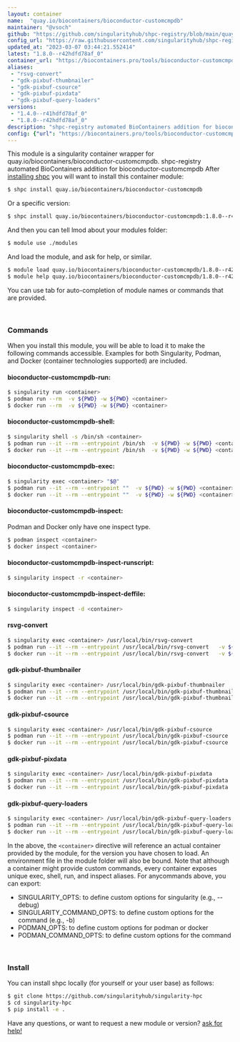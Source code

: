 ```yaml
---
layout: container
name:  "quay.io/biocontainers/bioconductor-customcmpdb"
maintainer: "@vsoch"
github: "https://github.com/singularityhub/shpc-registry/blob/main/quay.io/biocontainers/bioconductor-customcmpdb/container.yaml"
config_url: "https://raw.githubusercontent.com/singularityhub/shpc-registry/main/quay.io/biocontainers/bioconductor-customcmpdb/container.yaml"
updated_at: "2023-03-07 03:44:21.552414"
latest: "1.8.0--r42hdfd78af_0"
container_url: "https://biocontainers.pro/tools/bioconductor-customcmpdb"
aliases:
 - "rsvg-convert"
 - "gdk-pixbuf-thumbnailer"
 - "gdk-pixbuf-csource"
 - "gdk-pixbuf-pixdata"
 - "gdk-pixbuf-query-loaders"
versions:
 - "1.4.0--r41hdfd78af_0"
 - "1.8.0--r42hdfd78af_0"
description: "shpc-registry automated BioContainers addition for bioconductor-customcmpdb"
config: {"url": "https://biocontainers.pro/tools/bioconductor-customcmpdb", "maintainer": "@vsoch", "description": "shpc-registry automated BioContainers addition for bioconductor-customcmpdb", "latest": {"1.8.0--r42hdfd78af_0": "sha256:909d50ba135892ebf6be1aa67cd9bc3b4da4a6c314a5845ae10ec0c74fba2bef"}, "tags": {"1.4.0--r41hdfd78af_0": "sha256:25bf2cf0f7f803321dc0f13a3d7f87a03f733de012293c539aa90ba8b08540ea", "1.8.0--r42hdfd78af_0": "sha256:909d50ba135892ebf6be1aa67cd9bc3b4da4a6c314a5845ae10ec0c74fba2bef"}, "docker": "quay.io/biocontainers/bioconductor-customcmpdb", "aliases": {"rsvg-convert": "/usr/local/bin/rsvg-convert", "gdk-pixbuf-thumbnailer": "/usr/local/bin/gdk-pixbuf-thumbnailer", "gdk-pixbuf-csource": "/usr/local/bin/gdk-pixbuf-csource", "gdk-pixbuf-pixdata": "/usr/local/bin/gdk-pixbuf-pixdata", "gdk-pixbuf-query-loaders": "/usr/local/bin/gdk-pixbuf-query-loaders"}}
---
```


This module is a singularity container wrapper for quay.io/biocontainers/bioconductor-customcmpdb.
shpc-registry automated BioContainers addition for bioconductor-customcmpdb
After [installing shpc](#install) you will want to install this container module:


```bash
$ shpc install quay.io/biocontainers/bioconductor-customcmpdb
```

Or a specific version:

```bash
$ shpc install quay.io/biocontainers/bioconductor-customcmpdb:1.8.0--r42hdfd78af_0
```

And then you can tell lmod about your modules folder:

```bash
$ module use ./modules
```

And load the module, and ask for help, or similar.

```bash
$ module load quay.io/biocontainers/bioconductor-customcmpdb/1.8.0--r42hdfd78af_0
$ module help quay.io/biocontainers/bioconductor-customcmpdb/1.8.0--r42hdfd78af_0
```

You can use tab for auto-completion of module names or commands that are provided.

<br>

### Commands

When you install this module, you will be able to load it to make the following commands accessible.
Examples for both Singularity, Podman, and Docker (container technologies supported) are included.

#### bioconductor-customcmpdb-run:

```bash
$ singularity run <container>
$ podman run --rm  -v ${PWD} -w ${PWD} <container>
$ docker run --rm  -v ${PWD} -w ${PWD} <container>
```

#### bioconductor-customcmpdb-shell:

```bash
$ singularity shell -s /bin/sh <container>
$ podman run --it --rm --entrypoint /bin/sh  -v ${PWD} -w ${PWD} <container>
$ docker run --it --rm --entrypoint /bin/sh  -v ${PWD} -w ${PWD} <container>
```

#### bioconductor-customcmpdb-exec:

```bash
$ singularity exec <container> "$@"
$ podman run --it --rm --entrypoint ""  -v ${PWD} -w ${PWD} <container> "$@"
$ docker run --it --rm --entrypoint ""  -v ${PWD} -w ${PWD} <container> "$@"
```

#### bioconductor-customcmpdb-inspect:

Podman and Docker only have one inspect type.

```bash
$ podman inspect <container>
$ docker inspect <container>
```

#### bioconductor-customcmpdb-inspect-runscript:

```bash
$ singularity inspect -r <container>
```

#### bioconductor-customcmpdb-inspect-deffile:

```bash
$ singularity inspect -d <container>
```


#### rsvg-convert

```bash
$ singularity exec <container> /usr/local/bin/rsvg-convert
$ podman run --it --rm --entrypoint /usr/local/bin/rsvg-convert   -v ${PWD} -w ${PWD} <container> -c " $@"
$ docker run --it --rm --entrypoint /usr/local/bin/rsvg-convert   -v ${PWD} -w ${PWD} <container> -c " $@"
```


#### gdk-pixbuf-thumbnailer

```bash
$ singularity exec <container> /usr/local/bin/gdk-pixbuf-thumbnailer
$ podman run --it --rm --entrypoint /usr/local/bin/gdk-pixbuf-thumbnailer   -v ${PWD} -w ${PWD} <container> -c " $@"
$ docker run --it --rm --entrypoint /usr/local/bin/gdk-pixbuf-thumbnailer   -v ${PWD} -w ${PWD} <container> -c " $@"
```


#### gdk-pixbuf-csource

```bash
$ singularity exec <container> /usr/local/bin/gdk-pixbuf-csource
$ podman run --it --rm --entrypoint /usr/local/bin/gdk-pixbuf-csource   -v ${PWD} -w ${PWD} <container> -c " $@"
$ docker run --it --rm --entrypoint /usr/local/bin/gdk-pixbuf-csource   -v ${PWD} -w ${PWD} <container> -c " $@"
```


#### gdk-pixbuf-pixdata

```bash
$ singularity exec <container> /usr/local/bin/gdk-pixbuf-pixdata
$ podman run --it --rm --entrypoint /usr/local/bin/gdk-pixbuf-pixdata   -v ${PWD} -w ${PWD} <container> -c " $@"
$ docker run --it --rm --entrypoint /usr/local/bin/gdk-pixbuf-pixdata   -v ${PWD} -w ${PWD} <container> -c " $@"
```


#### gdk-pixbuf-query-loaders

```bash
$ singularity exec <container> /usr/local/bin/gdk-pixbuf-query-loaders
$ podman run --it --rm --entrypoint /usr/local/bin/gdk-pixbuf-query-loaders   -v ${PWD} -w ${PWD} <container> -c " $@"
$ docker run --it --rm --entrypoint /usr/local/bin/gdk-pixbuf-query-loaders   -v ${PWD} -w ${PWD} <container> -c " $@"
```



In the above, the `<container>` directive will reference an actual container provided
by the module, for the version you have chosen to load. An environment file in the
module folder will also be bound. Note that although a container
might provide custom commands, every container exposes unique exec, shell, run, and
inspect aliases. For anycommands above, you can export:

 - SINGULARITY_OPTS: to define custom options for singularity (e.g., --debug)
 - SINGULARITY_COMMAND_OPTS: to define custom options for the command (e.g., -b)
 - PODMAN_OPTS: to define custom options for podman or docker
 - PODMAN_COMMAND_OPTS: to define custom options for the command

<br>

### Install

You can install shpc locally (for yourself or your user base) as follows:

```bash
$ git clone https://github.com/singularityhub/singularity-hpc
$ cd singularity-hpc
$ pip install -e .
```

Have any questions, or want to request a new module or version? [ask for help!](https://github.com/singularityhub/singularity-hpc/issues)